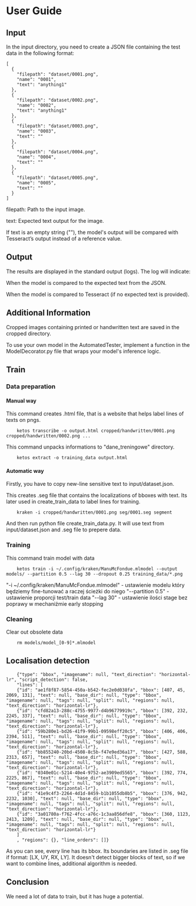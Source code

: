 # User Guide

## Input

In the input directory, you need to create a JSON file containing the test data in the following format:

```
[
  {
    "filepath": "dataset/0001.png",
    "name": "0001",
    "text": "anything1"
  },
  {
    "filepath": "dataset/0002.png",
    "name": "0002",
    "text": "anything1"
  },
  {
    "filepath": "dataset/0003.png",
    "name": "0003",
    "text": ""
  },
  {
    "filepath": "dataset/0004.png",
    "name": "0004",
    "text": ""
  },
  {
    "filepath": "dataset/0005.png",
    "name": "0005",
    "text": ""
  }
]
```

filepath: Path to the input image.

text: Expected text output for the image.

If text is an empty string (""), the model's output will be compared with Tesseract’s output instead of a reference value.

## Output

The results are displayed in the standard output (logs). The log will indicate:


When the model is compared to the expected text from the JSON.

When the model is compared to Tesseract (if no expected text is provided).

## Additional Information

Cropped images containing printed or handwritten text are saved in the cropped directory.


To use your own model in the AutomatedTester, implement a function in the ModelDecorator.py file that wraps your model's inference logic.

## Train

### Data preparation

#### Manual way

This command creates .html file, that is a website that helps label lines of texts on pngs.

```
    ketos transcribe -o output.html cropped/handwritten/0001.png cropped/handwritten/0002.png ...
```

This command unpacks informations to "dane_treningowe" directory.

```
    ketos extract -o training_data output.html
```

#### Automatic way

Firstly, you have to copy new-line sensitive text to input/dataset.json.

This creates .seg file that contains the localizations of bboxes with text. Its later used in create_train_data to label lines for training.

```
    kraken -i cropped/handwritten/0001.png seg/0001.seg segment
```

And then run python file create_train_data.py. It will use text from input/dataset.json and .seg file to prepere data.

### Training

This command train model with data

```
    ketos train -i ~/.config/kraken/ManuMcFondue.mlmodel --output models/ --partition 0.5 --lag 30 --dropout 0.25 training_data/*.png
```

"-i ~/.config/kraken/ManuMcFondue.mlmodel" - ustawienie modelu który będziemy fine-tunować a raczej ścieżki do niego
"--partition 0.5" - ustawienie proporcji test/train data
"--lag 30" - ustawienie ilości stage bez poprawy w mechaniźmie early stopping

### Cleaning

Clear out obsolete data

```
    rm models/model_[0-9]*.mlmodel
``` 

## Localisation detection

```
    {"type": "bbox", "imagename": null, "text_direction": "horizontal-lr", "script_detection": false,
    "lines": [
    {"id": "ae1f8f87-5854-450a-b542-fec2e0d038fa", "bbox": [407, 45, 2069, 131], "text": null, "base_dir": null, "type": "bbox", "imagename": null, "tags": null, "split": null, "regions": null, "text_direction": "horizontal-lr"},
    {"id": "cfd82a13-288c-4755-9977-d4b96779919c", "bbox": [392, 232, 2245, 337], "text": null, "base_dir": null, "type": "bbox", "imagename": null, "tags": null, "split": null, "regions": null, "text_direction": "horizontal-lr"},
    {"id": "59b280e1-bd26-41f9-99b1-09598eff20c5", "bbox": [406, 406, 2394, 511], "text": null, "base_dir": null, "type": "bbox", "imagename": null, "tags": null, "split": null, "regions": null, "text_direction": "horizontal-lr"},
    {"id": "bb855240-20bd-4508-8c5b-f47e9ed36a17", "bbox": [427, 588, 2313, 657], "text": null, "base_dir": null, "type": "bbox", "imagename": null, "tags": null, "split": null, "regions": null, "text_direction": "horizontal-lr"},
    {"id": "0340e01c-5214-40e4-9752-ae3909ed5565", "bbox": [392, 774, 2225, 867], "text": null, "base_dir": null, "type": "bbox", "imagename": null, "tags": null, "split": null, "regions": null, "text_direction": "horizontal-lr"},
    {"id": "41e9c4f3-2264-4d1d-8459-b1b1055db8b5", "bbox": [376, 942, 2232, 1030], "text": null, "base_dir": null, "type": "bbox", "imagename": null, "tags": null, "split": null, "regions": null, "text_direction": "horizontal-lr"},
    {"id": "3a01780a-f762-4fcc-a76c-1c3aa856dfe8", "bbox": [360, 1123, 2413, 1209], "text": null, "base_dir": null, "type": "bbox", "imagename": null, "tags": null, "split": null, "regions": null, "text_direction": "horizontal-lr"}
    ]
    , "regions": {}, "line_orders": []}
```

As you can see, every line has its bbox. Its boundaries are listed in .seg file if format: [LX, UY, RX, LY]. It doesn't detect bigger blocks of text, so if we want to combine lines, additional algorithm is needed.

## Conclusion

We need a lot of data to train, but it has huge a potential.